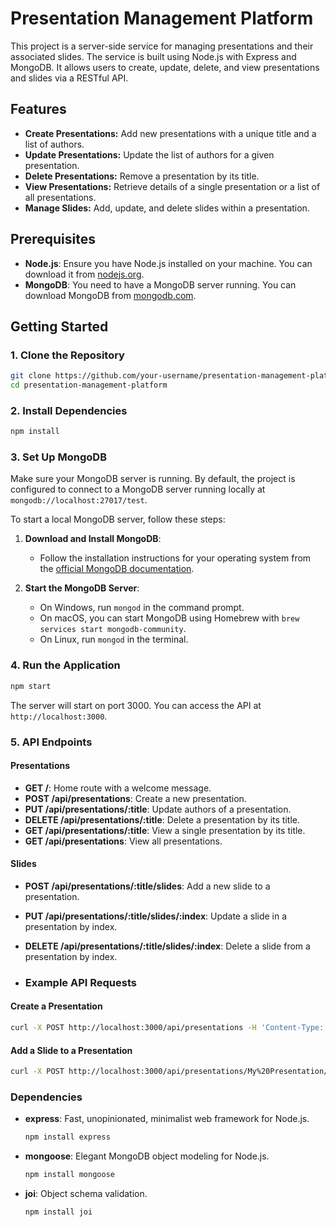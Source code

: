 # Presentation Management Platform

This project is a server-side service for managing presentations and their associated slides. The service is built using Node.js with Express and MongoDB. It allows users to create, update, delete, and view presentations and slides via a RESTful API.

## Features

- **Create Presentations:** Add new presentations with a unique title and a list of authors.
- **Update Presentations:** Update the list of authors for a given presentation.
- **Delete Presentations:** Remove a presentation by its title.
- **View Presentations:** Retrieve details of a single presentation or a list of all presentations.
- **Manage Slides:** Add, update, and delete slides within a presentation.

## Prerequisites

- **Node.js**: Ensure you have Node.js installed on your machine. You can download it from [nodejs.org](https://nodejs.org/).
- **MongoDB**: You need to have a MongoDB server running. You can download MongoDB from [mongodb.com](https://www.mongodb.com/try/download/community).

## Getting Started

### 1. Clone the Repository

```sh
git clone https://github.com/your-username/presentation-management-platform.git
cd presentation-management-platform
```

### 2. Install Dependencies

```sh
npm install
```

### 3. Set Up MongoDB

Make sure your MongoDB server is running. By default, the project is configured to connect to a MongoDB server running locally at `mongodb://localhost:27017/test`.

To start a local MongoDB server, follow these steps:

1. **Download and Install MongoDB**:
   - Follow the installation instructions for your operating system from the [official MongoDB documentation](https://docs.mongodb.com/manual/installation/).

2. **Start the MongoDB Server**:
   - On Windows, run `mongod` in the command prompt.
   - On macOS, you can start MongoDB using Homebrew with `brew services start mongodb-community`.
   - On Linux, run `mongod` in the terminal.

### 4. Run the Application

```sh
npm start
```

The server will start on port 3000. You can access the API at `http://localhost:3000`.

### 5. API Endpoints

#### Presentations

- **GET /**: Home route with a welcome message.
- **POST /api/presentations**: Create a new presentation.
- **PUT /api/presentations/:title**: Update authors of a presentation.
- **DELETE /api/presentations/:title**: Delete a presentation by its title.
- **GET /api/presentations/:title**: View a single presentation by its title.
- **GET /api/presentations**: View all presentations.

#### Slides

- **POST /api/presentations/:title/slides**: Add a new slide to a presentation.
- **PUT /api/presentations/:title/slides/:index**: Update a slide in a presentation by index.
- **DELETE /api/presentations/:title/slides/:index**: Delete a slide from a presentation by index.

- ### Example API Requests

#### Create a Presentation

```sh
curl -X POST http://localhost:3000/api/presentations -H 'Content-Type: application/json' -d '{"title": "My Presentation", "authors": ["Author One", "Author Two"]}'
```
#### Add a Slide to a Presentation

```sh
curl -X POST http://localhost:3000/api/presentations/My%20Presentation/slides -H 'Content-Type: application/json' -d '{"topic": "Slide Topic", "body": "Slide Body"}'
```

### Dependencies

- **express**: Fast, unopinionated, minimalist web framework for Node.js.  
  ```sh
  npm install express
  ```
  
- **mongoose**: Elegant MongoDB object modeling for Node.js.
  ```sh
  npm install mongoose
  ```
  
- **joi**: Object schema validation. 
  ```sh
  npm install joi
  ```
  


